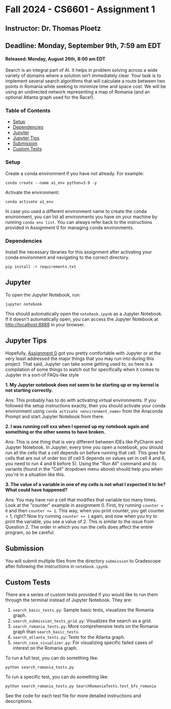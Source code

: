# Fall 2024 - CS6601 - Assignment 1

## Instructor: Dr. Thomas Ploetz

## Deadline: Monday, September 9th, 7:59 am EDT

#### Released: Monday, August 26th, 8:00 am EDT

Search is an integral part of AI. It helps in problem solving across a wide variety of domains where a solution isn’t immediately clear. Your task is to implement several search algorithms that will calculate a route between two points in Romania while seeking to minimize time and space cost. We will be using an undirected network representing a map of Romania (and an optional Atlanta graph used for the Race!).

### Table of Contents
- [Setup](#setup)
- [Dependencies](#dependencies)
- [Jupyter](#jupyter)
- [Jupyter Tips](#jupyter-tips)
- [Submission](#submission)
- [Custom Tests](#custom-tests)

<a name="setup"/></a>
### Setup

Create a conda environment if you have not already. For example:

```
conda create --name a1_env python=3.9 -y
```

Activate the environment:

```
conda activate a1_env
```

In case you used a different environment name to create the conda environment, you can list all environments you have on your machine by running `conda env list`. You can always refer back to the instructions provided in Assignment 0 for managing conda environments.


<a name="setup"/></a>
### Dependencies

Install the necessary libraries for this assignment after activating your conda environment and navigating to the correct directory.

```
pip install -r requirements.txt
```

<a name="jupyter"/></a>
## Jupyter

To open the Jupyter Notebook, run:

```
jupyter notebook
```

This should automatically open the `notebook.ipynb` as a Jupyter Notebook. If it doesn't automatically open, you can access the Jupyter Notebook at [http://localhost:8888](http://localhost:8888/) in your browser.

<a name="jupyter-tips"/></a>
## Jupyter Tips

Hopefully, [Assignment 0](https://github.gatech.edu/omscs6601/assignment_0/) got you pretty comfortable with Jupyter or at the very least addressed the major things that you may run into during this project. That said, Jupyter can take some getting used to, so here is a compilation of some things to watch out for specifically when it comes to Jupyter in a sort-of FAQs-like style

**1. My Jupyter notebook does not seem to be starting up or my kernel is not starting correctly.**

Ans: This probably has to do with activating virtual environments. If you followed the setup instructions exactly, then you should activate your conda environment using `conda activate <environment_name>` from the Anaconda Prompt and start Jupyter Notebook from there.

**2. I was running cell xxx when I opened up my notebook again and something or the other seems to have broken.**

Ans: This is one thing that is very different between IDEs like PyCharm and Jupyter Notebook. In Jupyter, every time you open a notebook, you should run all the cells that a cell depends on before running that cell. This goes for cells that are out of order too (if cell 5 depends on values set in cell 4 and 6, you need to run 4 and 6 before 5). Using the "Run All" command and its variants (found in the "Cell" dropdown menu above) should help you when you're in a situation like this.

**3. The value of a variable in one of my cells is not what I expected it to be? What could have happened?**

Ans: You may have run a cell that modifies that variable too many times. Look at the "counter" example in assignment 0. First, try running `counter = 0` and then `counter += 1`. This way, when you print counter, you get counter = 1, right? Now try running `counter += 1` again, and now when you try to print the variable, you see a value of 2. This is similar to the issue from Question 2. The order in which you run the cells does affect the entire program, so be careful.

<a name="submission"/></a>
## Submission

You will submit multiple files from the directory `submission` to Gradescope after following the instructions in `notebook.ipynb`.

<a name="custom-tests"/></a>
## Custom Tests

There are a series of custom tests provided if you would like to run them through the terminal instead of Jupyter Notebook. They are:

1. `search_basic_tests.py`: Sample basic tests, visualizes the Romania graph.
2. `search_submission_tests_grid.py`: Visualizes the search as a grid.
3. `search_romania_tests.py`: More comprehensive tests on the Romania graph than `search_basic_tests`.
4. `search_atlanta_tests.py`: Tests for the Atlanta graph.
5. `search_case_visualizer.py`: For visualizing specific failed cases of interest on the Romania graph.

To run a full test, you can do something like:

```
python search_romania_tests.py
```

To run a specific test, you can do something like:

```
python search_romania_tests.py SearchRomaniaTests.test_bfs_romania
```

See the code for each test file for more detailed instructions and descriptions.